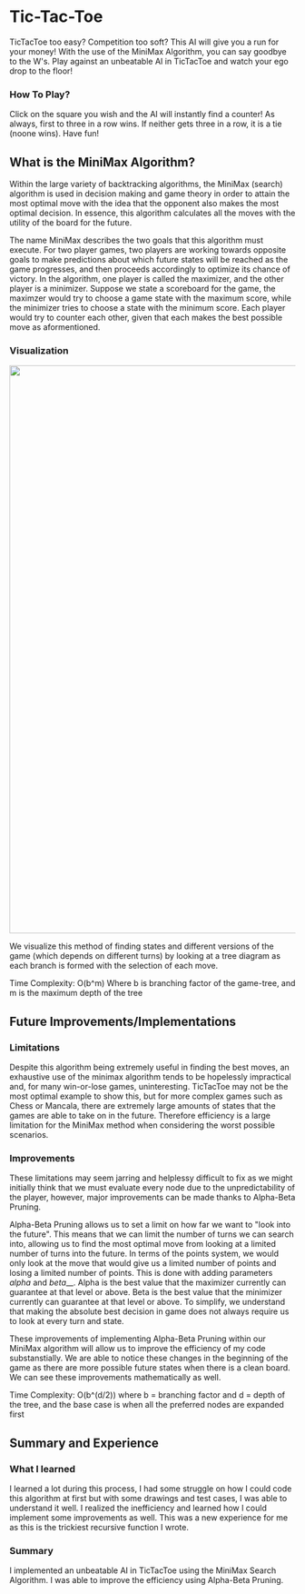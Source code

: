 # Tic-Tac-Toe

TicTacToe too easy? Competition too soft? This AI will give you a run for your money!
With the use of the MiniMax Algorithm, you can say goodbye to the W's. Play against an unbeatable
AI in TicTacToe and watch your ego drop to the floor!

### How To Play?
Click on the square you wish and the AI will instantly find a counter!
As always, first to three in a row wins. If neither gets three in a row,
it is a tie (noone wins).
Have fun!

## What is the MiniMax Algorithm?

Within the large variety of backtracking algorithms, the MiniMax (search) algorithm is used in decision
making and game theory in order to attain the most optimal move with the idea that the opponent
also makes the most optimal decision. In essence, this algorithm calculates all the moves with the
utility of the board for the future. 

The name MiniMax describes the two goals that this algorithm must execute. For two player games, 
two players are working towards opposite goals to make predictions about which future states will be 
reached as the game progresses, and then proceeds accordingly to optimize its chance of victory.
In the algorithm, one player is called the maximizer, and the other player is a minimizer. 
Suppose we state a scoreboard for the game, the maximzer would try to choose a game state with 
the maximum score, while the minimizer tries to choose a state with the minimum score. Each player would 
try to counter each other, given that each makes the best possible move as aformentioned.

### Visualization

<p align="center">
<img width=1000 src="https://user-images.githubusercontent.com/83718657/118381638-d8285b00-b5ba-11eb-9179-394cdf152c6d.png">

</p>

We visualize this method of finding states and different versions of the game (which depends on different
turns) by looking at a tree diagram as each branch is formed with the selection of each move.

Time Complexity: O(b^m) 
                  Where b is branching factor of the game-tree, and m is the maximum depth of the tree
                  
## Future Improvements/Implementations

### Limitations
Despite this algorithm being extremely useful in finding the best moves, an exhaustive use of the minimax algorithm
tends to be hopelessly impractical and, for many win-or-lose games, uninteresting. TicTacToe may not be the most optimal
example to show this, but for more complex games such as Chess or Mancala, there are extremely large amounts of states that
the games are able to take on in the future. Therefore efficiency is a large limitation for the MiniMax method when considering
the worst possible scenarios.



### Improvements
These limitations may seem jarring and helplessy difficult to fix as we might initially think that we must evaluate every node due to 
the unpredictability of the player, however, major improvements can be made thanks to Alpha-Beta Pruning.

Alpha-Beta Pruning allows us to set a limit on how far we want to "look into the future". This means that we can limit the number of
turns we can search into, allowing us to find the most optimal move from looking at a limited number of turns into the future. In terms
of the points system, we would only look at the move that would give us a limited number of points and losing a limited number of points.
This is done with adding parameters _alpha_ and _beta___. Alpha is the best value that the maximizer currently can guarantee at that level or above.
Beta is the best value that the minimizer currently can guarantee at that level or above. To simplify, we understand that making the absolute best 
decision in game does not always require us to look at every turn and state.

These improvements of implementing Alpha-Beta Pruning within our MiniMax algorithm will allow us to improve the efficiency of my code substanstially.
We are able to notice these changes in the beginning of the game as there are more possible future states when there is a clean board. We can see these 
improvements mathematically as well.

Time Complexity:  O(b^(d/2)) 
                  where b = branching factor and d = depth of the tree, and the base case is when all the preferred nodes are expanded first
                  
## Summary and Experience

### What I learned

I learned a lot during this process, I had some struggle on how I could code this algorithm at first but with some drawings and test cases, I was 
able to understand it well. I realized the inefficiency and learned how I could implement some improvements as well. This was a new experience
for me as this is the trickiest recursive function I wrote. 

### Summary
I implemented an unbeatable AI in TicTacToe using the MiniMax Search Algorithm. I was able to improve the efficiency using Alpha-Beta Pruning.


